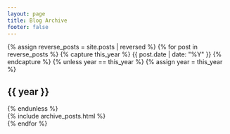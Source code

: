 ```yaml
---
layout: page
title: Blog Archive
footer: false
---
```


<div id="blog-archives">
{% assign reverse_posts = site.posts | reversed %}
{% for post in reverse_posts %}
{% capture this_year %}
  {{ post.date | date: "%Y" }}
{% endcapture %}
{% unless year == this_year %}
  {% assign year = this_year %}
  <h2>{{ year }}</h2>
{% endunless %}
<article>
  {% include archive_posts.html %}
</article>
{% endfor %}
</div>
